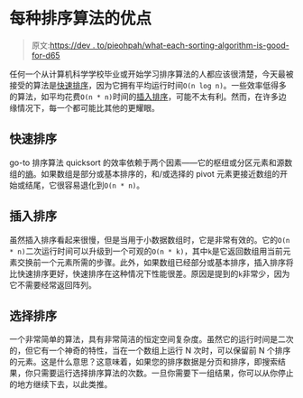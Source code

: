 # 每种排序算法的优点

> 原文:[https://dev . to/pieohpah/what-each-sorting-algorithm-is-good-for-d65](https://dev.to/pieohpah/what-each-sorting-algorithm-is-good-for-d65)

任何一个从计算机科学学校毕业或开始学习排序算法的人都应该很清楚，今天最被接受的算法是[快速排序](https://en.wikipedia.org/wiki/Quicksort)，因为它拥有平均运行时间`O(n log n)`。一些效率低得多的算法，如平均花费`O(n * n)`时间的[插入排序](https://en.wikipedia.org/wiki/Insertion_sort)，可能不太有利。然而，在许多边缘情况下，每一个都可能比其他的更耀眼。

## 快速排序

go-to 排序算法 quicksort 的效率依赖于两个因素——它的枢纽或分区元素和源数组的[熵](https://en.wikipedia.org/wiki/Entropy_(order_and_disorder))。如果数组是部分或基本排序的，和/或选择的 pivot 元素更接近数组的开始或结尾，它很容易退化到`O(n * n)`。

## 插入排序

虽然插入排序看起来很慢，但是当用于小数据数组时，它是非常有效的。它的`O(n * n)`二次运行时间可以升级到一个可观的`O(n * k)`，其中`k`是它返回数组用当前元素交换前一个元素所需的步骤。此外，如果数组已经部分或基本排序，插入排序将比快速排序更好，快速排序在这种情况下性能很差。原因是提到的`k`非常少，因为它不需要经常返回阵列。

## 选择排序

一个非常简单的算法，具有非常简洁的恒定空间复杂度。虽然它的运行时间是二次的，但它有一个神奇的特性，当在一个数组上运行 N 次时，可以保留前 N 个排序的元素。这是什么意思？这意味着，如果您的排序数据是分页和排序，即搜索结果，你只需要运行选择排序算法的次数。一旦你需要下一组结果，你可以从你停止的地方继续下去，以此类推。